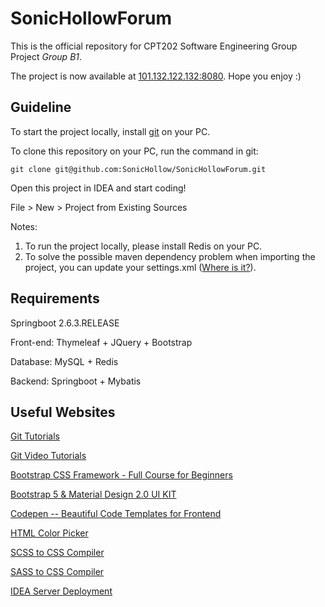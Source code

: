 # SonicHollowForum
This is the official repository for CPT202 Software Engineering Group Project *Group B1*.

The project is now available at [101.132.122.132:8080](http://101.132.122.132:8080). Hope you enjoy :)

## Guideline

To start the project locally, install [git](https://git-scm.com/book/zh/v2/%E8%B5%B7%E6%AD%A5-%E5%AE%89%E8%A3%85-Git) on your PC. 

To clone this repository on your PC, run the command in git:

`git clone git@github.com:SonicHollow/SonicHollowForum.git`

Open this project in IDEA and start coding!

File > New > Project from Existing Sources

Notes: 

1. To run the project locally, please install Redis on your PC. 
2. To solve the possible maven dependency problem when importing the project, you can update your settings.xml ([Where is it?](https://www.cnblogs.com/Small-sunshine/p/11640576.html)). 


## Requirements


Springboot 2.6.3.RELEASE

Front-end: Thymeleaf + JQuery + Bootstrap

Database: MySQL + Redis

Backend: Springboot + Mybatis


## Useful Websites

[Git Tutorials](https://www.runoob.com/git/git-basic-operations.html)

[Git Video Tutorials](https://www.bilibili.com/video/BV1vy4y1s7k6)

[Bootstrap CSS Framework - Full Course for Beginners](https://www.youtube.com/watch?v=-qfEOE4vtxE)

[Bootstrap 5 & Material Design 2.0 UI KIT](https://github.com/mdbootstrap/mdb-ui-kit)

[Codepen -- Beautiful Code Templates for Frontend](https://codepen.io)

[HTML Color Picker](https://www.runoob.com/tags/html-colorpicker.html)

[SCSS to CSS Compiler](https://www.cssportal.com/scss-to-css/)

[SASS to CSS Compiler](https://www.sassmeister.com/)

[IDEA Server Deployment](https://blog.csdn.net/weixin_43711783/article/details/90218226?spm=1001.2101.3001.6661.1&utm_medium=distribute.pc_relevant_t0.none-task-blog-2%7Edefault%7ECTRLIST%7ERate-1.pc_relevant_antiscanv2&depth_1-utm_source=distribute.pc_relevant_t0.none-task-blog-2%7Edefault%7ECTRLIST%7ERate-1.pc_relevant_antiscanv2&utm_relevant_index=1)
